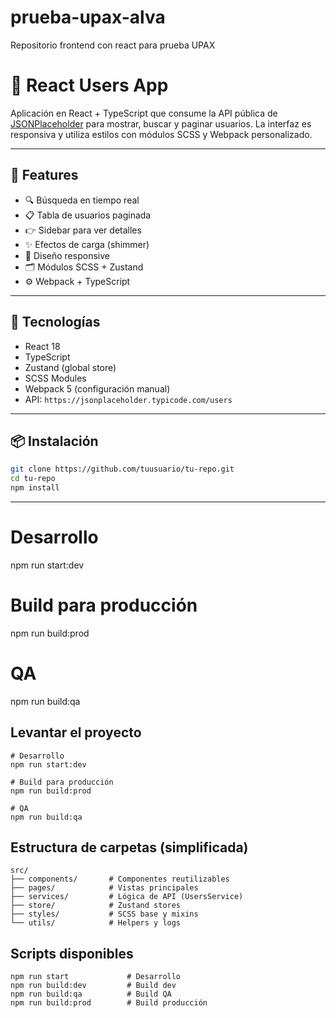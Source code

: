# prueba-upax-alva
Repositorio frontend con react para prueba UPAX
# 🧩 React Users App

Aplicación en React + TypeScript que consume la API pública de [JSONPlaceholder](https://jsonplaceholder.typicode.com/users) para mostrar, buscar y paginar usuarios. La interfaz es responsiva y utiliza estilos con módulos SCSS y Webpack personalizado.

---

## 🚀 Features

- 🔍 Búsqueda en tiempo real
- 📋 Tabla de usuarios paginada
- 👉 Sidebar para ver detalles
- ✨ Efectos de carga (shimmer)
- 📱 Diseño responsive
- 🗂️ Módulos SCSS + Zustand
- ⚙️ Webpack + TypeScript

---

## 🧰 Tecnologías

- React 18
- TypeScript
- Zustand (global store)
- SCSS Modules
- Webpack 5 (configuración manual)
- API: `https://jsonplaceholder.typicode.com/users`

---

## 📦 Instalación

```bash
git clone https://github.com/tuusuario/tu-repo.git
cd tu-repo
npm install
```

---

# Desarrollo

npm run start:dev

# Build para producción

npm run build:prod

# QA

npm run build:qa

## Levantar el proyecto

```
# Desarrollo
npm run start:dev

# Build para producción
npm run build:prod

# QA
npm run build:qa

```

## Estructura de carpetas (simplificada)

```
src/
├── components/       # Componentes reutilizables
├── pages/            # Vistas principales
├── services/         # Lógica de API (UsersService)
├── store/            # Zustand stores
├── styles/           # SCSS base y mixins
└── utils/            # Helpers y logs

```

## Scripts disponibles

```
npm run start             # Desarrollo
npm run build:dev         # Build dev
npm run build:qa          # Build QA
npm run build:prod        # Build producción

```
